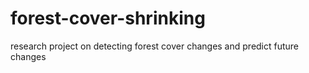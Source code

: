 # forest-cover-shrinking
research project on detecting forest cover changes and predict future changes
